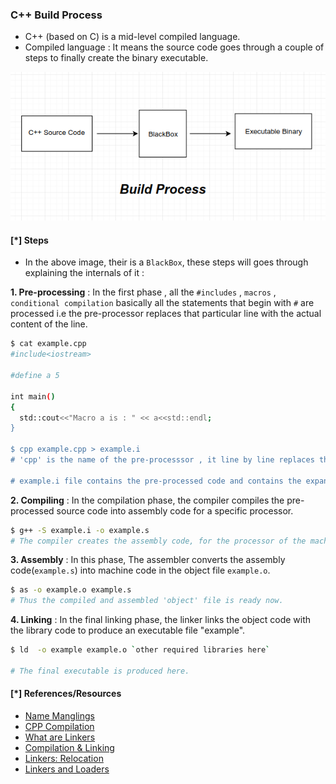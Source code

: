 
### C++ Build Process

* C++ (based on C) is a mid-level compiled language.
* Compiled language : It means the source code goes through a couple of steps to finally create the binary executable.

<img src="./BuildProcessTemp/compiler.png"></img>

#### [\*] Steps
* In the above image, their is a `BlackBox`, these steps will goes through explaining the internals of it :


**1. Pre-processing** : In the first phase , all the `#includes` , `macros`  , `conditional compilation`  basically all the statements that begin with `#` are processed i.e the pre-processor replaces that particular line with the actual content of the line.

```bash
$ cat example.cpp
#include<iostream>

#define a 5

int main()
{
  std::cout<<"Macro a is : " << a<<std::endl;
}

$ cpp example.cpp > example.i
# 'cpp' is the name of the pre-processsor , it line by line replaces the '#' with their actual definitions.

# example.i file contains the pre-processed code and contains the expanded source code.
```

  **2. Compiling** : In the compilation phase, the compiler compiles the pre-processed source code into assembly code for a specific processor.

```bash
$ g++ -S example.i -o example.s
# The compiler creates the assembly code, for the processor of the machine the compiler is running on.
```

  **3. Assembly** : In this phase, The assembler converts the assembly code(`example.s`) into machine code in the object file `example.o`.

```bash
$ as -o example.o example.s
# Thus the compiled and assembled 'object' file is ready now.

```

  **4. Linking** : In the final linking phase, the linker links the object code with the library code to produce an executable file "example".

```bash
$ ld  -o example example.o `other required libraries here`

# The final executable is produced here.
```



#### [\*] References/Resources

* <a href="https://github.com/gchatelet/gcc_cpp_mangling_documentation">Name Manglings</a>
* <a href="https://github.com/green7ea/cpp-compilation">CPP Compilation</a>
* <a href="https://www.airs.com/blog/archives/38">What are Linkers</a>
* <a href="https://stackoverflow.com/questions/6264249/how-does-the-compilation-linking-process-work">Compilation & Linking</a>
* <a href="https://stackoverflow.com/questions/3322911/what-do-linkers-do/33690144#33690144"> Linkers: Relocation</a>
* <a href="https://www.iecc.com/linker/"> Linkers and Loaders</a>

